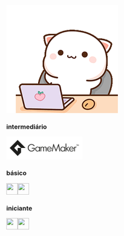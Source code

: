 <!-- gatinho --> 
<img src="/gif1.gif">
<!-- linguagens -->
<h3>intermediário</h3>
  <img src="/GameMaker_Logo_BlackTransparent.png" height="60">
<h3>básico</h3>
  <!-- java --> 
  <img align="left" src="https://cdn.jsdelivr.net/gh/devicons/devicon/icons/java/java-plain.svg" width="30" height="30" />
  <!-- php --> 
  <img src="https://cdn.jsdelivr.net/gh/devicons/devicon/icons/php/php-plain.svg" width="30" height="30" />
<h3>iniciante</h3>
  <!-- javascript --> 
  <img align="left" src="https://cdn.jsdelivr.net/gh/devicons/devicon/icons/javascript/javascript-plain.svg" width="30" height="30" />
  <!-- dart --> 
  <img src="https://cdn.jsdelivr.net/gh/devicons/devicon/icons/dart/dart-plain.svg" width="30" height="30" />
<!--
<img src="https://cdn.jsdelivr.net/gh/devicons/devicon/icons/canva/canva-original.svg" width="30" height="30" />
<img align="left" src="https://cdn.jsdelivr.net/gh/devicons/devicon/icons/vscode/vscode-plain.svg" width="30" height="30" /> 
<img align="left" src="https://cdn.jsdelivr.net/gh/devicons/devicon/icons/html5/html5-plain.svg" width="30" height="30" />
<img align="left" src="https://cdn.jsdelivr.net/gh/devicons/devicon/icons/css3/css3-plain.svg" width="30" height="30" />
<img align="left" src="https://cdn.jsdelivr.net/gh/devicons/devicon/icons/mysql/mysql-plain.svg" width="30" height="30" />
<img align="left" src="https://cdn.jsdelivr.net/gh/devicons/devicon/icons/ubuntu/ubuntu-plain.svg" width="30" height="30" />
<img align="left" src="https://cdn.jsdelivr.net/gh/devicons/devicon/icons/nodejs/nodejs-plain.svg" width="30" height="30" />
<img align="left" src="https://cdn.jsdelivr.net/gh/devicons/devicon/icons/laravel/laravel-plain.svg" width="30" height="30" />
<img align="left" src="https://cdn.jsdelivr.net/gh/devicons/devicon/icons/postgresql/postgresql-plain.svg" width="30" height="30" />
<img align="left" src="https://cdn.jsdelivr.net/gh/devicons/devicon/icons/flutter/flutter-plain.svg" width="30" height="30" />
<img align="left" src="https://cdn.jsdelivr.net/gh/devicons/devicon/icons/docker/docker-plain.svg" width="30" height="30" />
<img align="left" src="https://cdn.jsdelivr.net/gh/devicons/devicon/icons/github/github-original.svg" width="30" height="30" />
<img align="left" src="https://cdn.jsdelivr.net/gh/devicons/devicon/icons/git/git-plain.svg" width="30" height="30" />
-->


